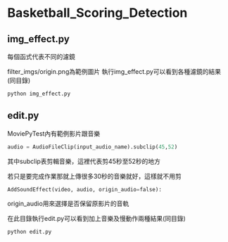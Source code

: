 # Basketball_Scoring_Detection

## img_effect.py

每個函式代表不同的濾鏡

filter_imgs/origin.png為範例圖片
執行img_effect.py可以看到各種濾鏡的結果(同目錄)
```python
python img_effect.py
```

## edit.py

MoviePyTest內有範例影片跟音樂
```python
audio = AudioFileClip(input_audio_name).subclip(45,52)
```
其中subclip表剪輯音樂，這裡代表剪45秒至52秒的地方

若只是要完成作業那就上傳很多30秒的音樂就好，這樣就不用剪
```python
AddSoundEffect(video, audio, origin_audio=false):
```
origin_audio用來選擇是否保留原影片的音軌

在此目錄執行edit.py可以看到加上音樂及慢動作兩種結果(同目錄)
```python
python edit.py
```